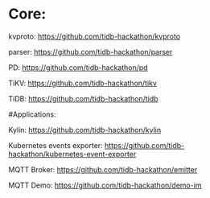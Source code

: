 # Core:

kvproto: https://github.com/tidb-hackathon/kvproto

parser: https://github.com/tidb-hackathon/parser

PD: https://github.com/tidb-hackathon/pd

TiKV: https://github.com/tidb-hackathon/tikv

TiDB: https://github.com/tidb-hackathon/tidb

#Applications:

Kylin: https://github.com/tidb-hackathon/kylin

Kubernetes events exporter: https://github.com/tidb-hackathon/kubernetes-event-exporter

MQTT Broker: https://github.com/tidb-hackathon/emitter

MQTT Demo: https://github.com/tidb-hackathon/demo-im

